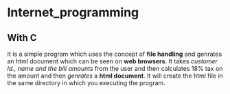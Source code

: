 # Internet_programming
## With C
It is a simple program which uses the concept of **file handling** and genrates an html document which can be seen on **web browsers**.
It takes _customer Id., name and the bill amounts_ from the user and then calculates 18% tax on the amount and then _genrates_ a **html document**.
It will create the html file in the same directory in which you executing the program.
